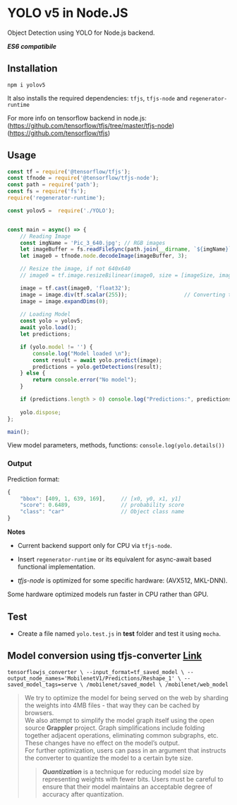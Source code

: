 # YOLO v5 in Node.JS

Object Detection using YOLO for Node.js backend.

***ES6 compatibile***


## Installation  

`npm i yolov5`

It also installs the required dependencies: `tfjs`, `tfjs-node` and `regenerator-runtime`  

For more info on tensorflow backend in node.js:  
(https://github.com/tensorflow/tfjs/tree/master/tfjs-node)  
(https://github.com/tensorflow/tfjs)

## Usage  

```javascript
const tf = require('@tensorflow/tfjs');
const tfnode = require('@tensorflow/tfjs-node');
const path = require('path');
const fs = require('fs');
require('regenerator-runtime');

const yolov5 =  require('./YOLO');


const main = async() => {
	// Reading Image
	const imgName = 'Pic_3_640.jpg'; // RGB images
	let imageBuffer = fs.readFileSync(path.join(__dirname, `${imgName}`));
	let image0 = tfnode.node.decodeImage(imageBuffer, 3);

	// Resize the image, if not 640x640
	// image0 = tf.image.resizeBilinear(image0, size = [imageSize, imageSize]);

	image = tf.cast(image0, 'float32');
	image = image.div(tf.scalar(255));                  // Converting to float32
	image = image.expandDims(0);
	
	// Loading Model
	const yolo = yolov5;
	await yolo.load();
	let predictions;

	if (yolo.model != '') {
		console.log("Model loaded \n");
		const result = await yolo.predict(image);
		predictions = yolo.getDetections(result);
	} else {
		return console.error("No model");
	}

	if (predictions.length > 0) console.log("Predictions:", predictions);
	
	yolo.dispose;
};

main();

```

View model parameters, methods, functions: `console.log(yolo.details())`  


### Output  

Prediction format: 
```javascript
{
	"bbox": [409, 1, 639, 169],		// [x0, y0, x1, y1]
	"score": 0.6489,				// probability score
	"class": "car"					// Object class name
}
```

**Notes**  

* Current backend support only for CPU via `tfjs-node`.  

* Insert `regenerator-runtime` or its equivalent for async-await based functional implementation.  

* *tfjs-node* is optimized for some specific hardware: (AVX512, MKL-DNN).  

Some hardware optimized models run faster in CPU rather than GPU.  


## Test  

* Create a file named `yolo.test.js` in **test** folder and test it using `mocha`.


## Model conversion using tfjs-converter [Link](https://www.tensorflow.org/js/guide/conversion)  

`tensorflowjs_converter \
    --input_format=tf_saved_model \
    --output_node_names='MobilenetV1/Predictions/Reshape_1' \
    --saved_model_tags=serve \
    /mobilenet/saved_model \
    /mobilenet/web_model
 `

> We try to optimize the model for being served on the web by sharding the weights into 4MB files - that way they can be cached by browsers.  
We also attempt to simplify the model graph itself using the open source **Grappler** project. Graph simplifications include folding together adjacent operations, eliminating common subgraphs, etc. These changes have no effect on the model’s output.  
For further optimization, users can pass in an argument that instructs the converter to quantize the model to a certain byte size.  
>> ***Quantization*** is a technique for reducing model size by representing weights with fewer bits. Users must be careful to ensure that their model maintains an acceptable degree of accuracy after quantization.  


